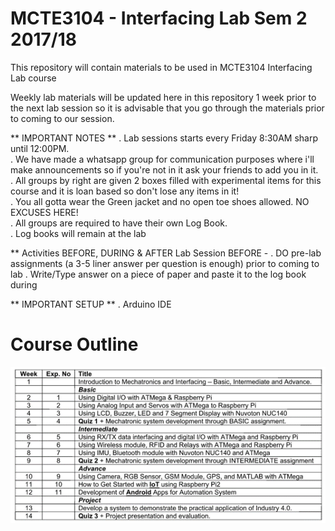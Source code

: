 # MCTE3104 - Interfacing Lab Sem 2 2017/18

This repository will contain materials to be used in MCTE3104 Interfacing Lab course

Weekly lab materials will be updated here in this repository 1 week prior to the next lab session so it is advisable that you go through the materials prior to coming to our session.



** IMPORTANT NOTES **
. Lab sessions starts every Friday 8:30AM sharp until 12:00PM. <br />
. We have made a whatsapp group for communication purposes where i'll make announcements so if you're not in it ask your friends to add you in it. <br />
. All groups by right are given 2 boxes filled with experimental items for this course and it is loan based so don't lose any items in it! <br />
. You all gotta wear the Green jacket and no open toe shoes allowed. NO EXCUSES HERE! <br />
. All groups are required to have their own Log Book. <br />
. Log books will remain at the lab <br />

** Activities BEFORE, DURING & AFTER Lab Session
BEFORE -
      . DO pre-lab assignments (a 3-5 liner answer per question is enough) prior to coming to lab
      . Write/Type answer on a piece of paper and paste it to the log book during


** IMPORTANT SETUP **
. Arduino IDE


# Course Outline
![Course Outline](https://raw.githubusercontent.com/cannedbot/MCTE3104/master/images/contents.png)
